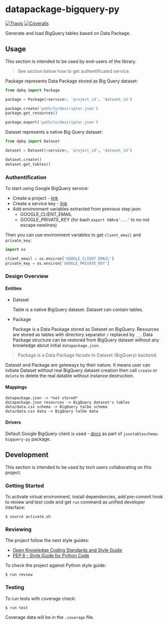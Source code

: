 # datapackage-bigquery-py

[![Travis](https://img.shields.io/travis/okfn/datapackage-bigquery-py.svg)](https://travis-ci.org/okfn/datapackage-bigquery-py)
[![Coveralls](http://img.shields.io/coveralls/okfn/datapackage-bigquery-py.svg?branch=master)](https://coveralls.io/r/okfn/datapackage-bigquery-py?branch=master)

Generate and load BigQuery tables based on Data Package.

## Usage

This section is intended to be used by end-users of the library.

> See section below how to get authentificated service.

Package represents Data Package stored as Big Query dataset:

```python
from dpbq import Package

package = Package(<service>, 'project_id', 'dataset_id')

package.create('path/to/descriptor.json')
package.get_resources()

package.export('path/to/descriptor.json')
```

Dataset represents a native Big Query dataset:

```python
from dpbq import Dataset

dataset = Dataset(<service>, 'project_id', 'dataset_id')

dataset.create()
dataset.get_tables()
```

### Authentification

To start using Google BigQuery service:
- Create a project - [link](https://console.developers.google.com/home/dashboard)
- Create a service key - [link](https://console.developers.google.com/apis/credentials)
- Add environment variables extracted from previous step json:
    - GOOGLE_CLIENT_EMAIL
    - GOOGLE_PRIVATE_KEY (for bash `export VAR=$'...'` to no not escape newlines)

Then you can use environment variables to get `client_email` and `private_key`:

```python
import os

client_email = os.environ['GOOGLE_CLIENT_EMAIL']
private_key = os.environ['GOOGLE_PRIVATE_KEY']
```
### Design Overview

#### Entities

- Dataset

    Table is a native BigQuery dataset. Dataset can contain tables.

- Package

    Package is a Data Package stored as Dataset on BigQuery. Resources
    are stored as tables with directory separator `/` replaced by `__`.
    Data Package structure can be restored from BigQuery dataset without
    any knowledge about initial `datapackage.json`.

> Package is a Data Package facade to Dataset (BigQuery) backend.

Dataset and Package are geteways by their nature. It means user can initiate
Dataset without real BigQuery dataset creation then call `create` or `delete` to
delete the real datable without instance destruction.

#### Mappings

```
datapackage.json -> *not stored*
datapackage.json resources -> BigQuery dataset's tables
data/data.csv schema -> BigQuery talbe schema
data/data.csv data -> BigQuery talbe data
```

#### Drivers

Default Google BigQuery client is used - [docs](https://developers.google.com/resources/api-libraries/documentation/bigquery/v2/python/latest/) as part of `jsontableschema-bigquery-py` package.

## Development

This section is intended to be used by tech users collaborating
on this project.

### Getting Started

To activate virtual environment, install
dependencies, add pre-commit hook to review and test code
and get `run` command as unified developer interface:

```
$ source activate.sh
```

### Reviewing

The project follow the next style guides:
- [Open Knowledge Coding Standards and Style Guide](https://github.com/okfn/coding-standards)
- [PEP 8 - Style Guide for Python Code](https://www.python.org/dev/peps/pep-0008/)

To check the project against Python style guide:

```
$ run review
```

### Testing

To run tests with coverage check:

```
$ run test
```

Coverage data will be in the `.coverage` file.
